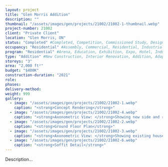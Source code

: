 ```yaml
---
layout: project 
title: "Glen Morris Addition"
description: ""
thumbnail: "/assets/images/gen/projects/21002/21002-1-thumbnail.webp"
project-number: 21002
client: "Private Client"
location: "Glen Morris, ON"
status: "Completed" #Completed, Competition, Commissioned Study, Design Development, Construction, Demolished, Study
occupancy: "Residential" #Assembly, Commercial, Residential, Industrial, Institutional   
program: "Residential" #Arena, Education, Exhibition, Expo, Hotel, Industrial, Industry, Infrastructure, Landscape, Leisure, Library, Masterplan, Mixed Use, Museum/Gallery, Office, Parking, Pavillion, Publicspace, Religion, Research, Residential, Restaurant/Bar, Retail, Scenography, Services, Theatre
type: "Addition" #New Construction, Interior Renovation, Addition, Adaptive Reuse
storeys: "3"
area: "2,000 ft²"
budget: "$400K"
construction-duration: "2021"
role: 
phases: 
delivery-method: 
weight: 999
gallery:
  - image: "/assets/images/gen/projects/21002/21002-1.webp"
    caption: "<strong>Concept Rendering</strong>"
  - image: "/assets/images/gen/projects/21002/21002-4.webp"
    caption: "<strong>Axonometric View: </strong>Showing new side and rear additions with flat roof and carport built around existing house."
  - image: "/assets/images/gen/projects/21002/21002-2.webp"
    caption: "<strong>Ground Floor Plan</strong>"
  - image: "/assets/images/gen/projects/21002/21002-3.webp"
    caption: "<strong>Axonometric View: </strong>Showing existing house with hip roof."
  - image: "/assets/images/gen/projects/21002/21002-6.webp"
    caption: "<strong>Soffit Detail</strong>"
---
```


Description...